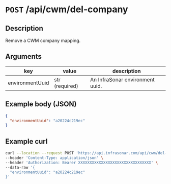 # `POST` /api/cwm/del-company

## Description

Remove a CWM company mapping.

## Arguments

| key             | value          | description                    |
| --------------- | -------------- | ------------------------------ |
| environmentUuid | str (required) | An InfraSonar environment uuid. |

## Example body (JSON)

```json
{
  "environmentUuid": "a20224c219ec"
}
```

## Example curl

```bash
curl --location --request POST 'https://api.infrasonar.com/api/cwm/del-company' \
--header 'Content-Type: application/json' \
--header 'Authorization: Bearer XXXXXXXXXXXXXXXXXXXXXXXXXXXXXXXX' \
--data-raw '{
  "environmentUuid": "a20224c219ec"
}'
```
